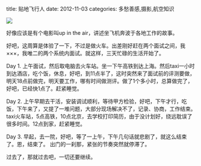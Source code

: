 title: 贴地飞行人
date: 2012-11-03
categories: 多愁善感,摄影,航空知识

![](images/arj21.jpg)

好像应该是有个电影叫up in the air，讲述坐飞机奔波于各地工作的故事。

好吧，这周算是体验了一下，不过是做火车。出差刚好赶在两个面试之间，我×××，我唯二的两个系统内面试。就这样，三天忙碌的生活开始了。

Day 1. 上午面试，然后取电脑去火车站。坐一下午高铁到达上海。然后taxi一小时到达酒店，吃个饭，休息，好吧，到11点半了，这时突然来了面试前的评测要做，明天18点前做完，明天要工作，哪有时间做测评。做了1个多小时，总算做完了，好吧，已经快1点了。赶紧睡觉。

Day 2. 上午早期去干活，安装调试顺利，等待甲方检验，好吧，下午才行，吃饭，下午来了，又提了一堆问题，大部分现场解决不了，记录、协商，工作结束。taxi火车站，5点高铁，10点北京，去学校打印简历，由于没计划好，绕远耽误了很多时间。12点到家，赶紧睡觉。

Day 3. 早起，去一院，好吧，等了一上午，下午几句话就悲剧了，就这么结束了。恩，结束了。 出门的一刹那，紧张的节奏突然就停滞了。

过去了，那就过去吧，一切还要继续。
